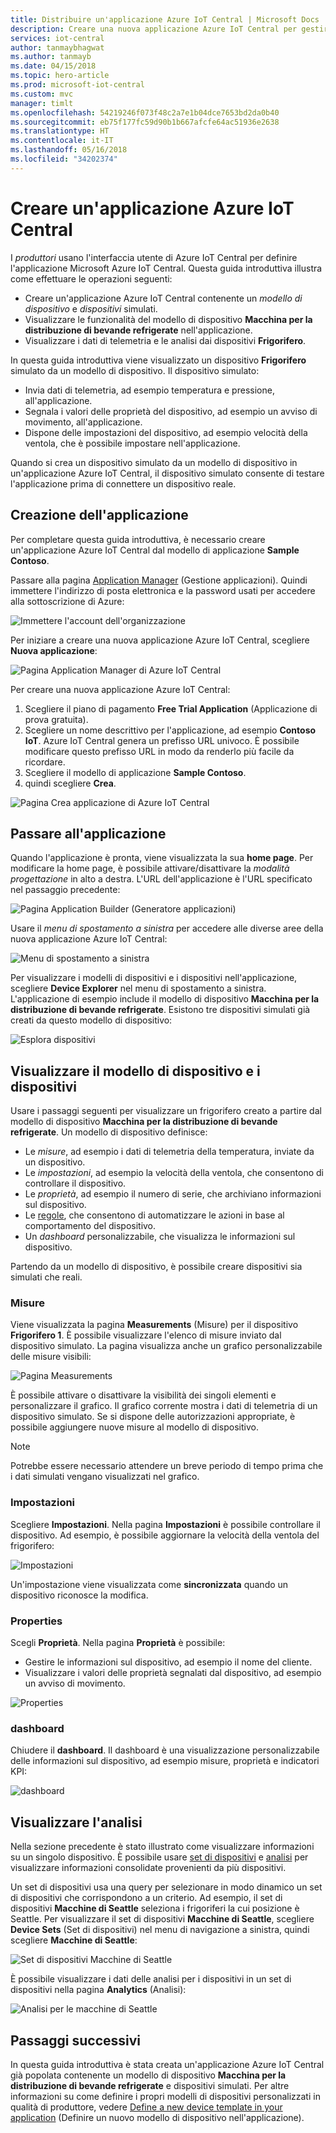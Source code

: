 ```yaml
---
title: Distribuire un'applicazione Azure IoT Central | Microsoft Docs
description: Creare una nuova applicazione Azure IoT Central per gestire dispositivi per la distribuzione di bevande refrigerate. Visualizzare i dati di telemetria generati dai dispositivi simulati.
services: iot-central
author: tanmaybhagwat
ms.author: tanmayb
ms.date: 04/15/2018
ms.topic: hero-article
ms.prod: microsoft-iot-central
ms.custom: mvc
manager: timlt
ms.openlocfilehash: 54219246f073f48c2a7e1b04dce7653bd2da0b40
ms.sourcegitcommit: eb75f177fc59d90b1b667afcfe64ac51936e2638
ms.translationtype: HT
ms.contentlocale: it-IT
ms.lasthandoff: 05/16/2018
ms.locfileid: "34202374"
---
```

# <a name="create-an-azure-iot-central-application"></a>Creare un'applicazione Azure IoT Central

I _produttori_ usano l'interfaccia utente di Azure IoT Central per definire l'applicazione Microsoft Azure IoT Central. Questa guida introduttiva illustra come effettuare le operazioni seguenti:

- Creare un'applicazione Azure IoT Central contenente un _modello di dispositivo_ e _dispositivi_ simulati.
- Visualizzare le funzionalità del modello di dispositivo **Macchina per la distribuzione di bevande refrigerate** nell'applicazione.
- Visualizzare i dati di telemetria e le analisi dai dispositivi **Frigorifero**.

In questa guida introduttiva viene visualizzato un dispositivo **Frigorifero** simulato da un modello di dispositivo. Il dispositivo simulato:

* Invia dati di telemetria, ad esempio temperatura e pressione, all'applicazione.
* Segnala i valori delle proprietà del dispositivo, ad esempio un avviso di movimento, all'applicazione.
* Dispone delle impostazioni del dispositivo, ad esempio velocità della ventola, che è possibile impostare nell'applicazione.

Quando si crea un dispositivo simulato da un modello di dispositivo in un'applicazione Azure IoT Central, il dispositivo simulato consente di testare l'applicazione prima di connettere un dispositivo reale.

## <a name="create-the-application"></a>Creazione dell'applicazione

Per completare questa guida introduttiva, è necessario creare un'applicazione Azure IoT Central dal modello di applicazione **Sample Contoso**.

Passare alla pagina [Application Manager](https://aka.ms/iotcentral) (Gestione applicazioni). Quindi immettere l'indirizzo di posta elettronica e la password usati per accedere alla sottoscrizione di Azure:

![Immettere l'account dell'organizzazione](media/quick-deploy-iot-central/sign-in.png)

Per iniziare a creare una nuova applicazione Azure IoT Central, scegliere **Nuova applicazione**:

![Pagina Application Manager di Azure IoT Central](media/quick-deploy-iot-central/iotcentralhome.png)

Per creare una nuova applicazione Azure IoT Central:

1. Scegliere il piano di pagamento **Free Trial Application** (Applicazione di prova gratuita).
1. Scegliere un nome descrittivo per l'applicazione, ad esempio **Contoso IoT**. Azure IoT Central genera un prefisso URL univoco. È possibile modificare questo prefisso URL in modo da renderlo più facile da ricordare.
1. Scegliere il modello di applicazione **Sample Contoso**.
1. quindi scegliere **Crea**.

![Pagina Crea applicazione di Azure IoT Central](media/quick-deploy-iot-central/iotcentralcreate.png)

## <a name="navigate-to-the-application"></a>Passare all'applicazione

Quando l'applicazione è pronta, viene visualizzata la sua **home page**. Per modificare la home page, è possibile attivare/disattivare la _modalità progettazione_ in alto a destra. L'URL dell'applicazione è l'URL specificato nel passaggio precedente:

![Pagina Application Builder (Generatore applicazioni)](media/quick-deploy-iot-central/apphome.png)

Usare il _menu di spostamento a sinistra_ per accedere alle diverse aree della nuova applicazione Azure IoT Central:

![Menu di spostamento a sinistra](media/quick-deploy-iot-central/navbar.png)

Per visualizzare i modelli di dispositivi e i dispositivi nell'applicazione, scegliere **Device Explorer** nel menu di spostamento a sinistra. L'applicazione di esempio include il modello di dispositivo **Macchina per la distribuzione di bevande refrigerate**. Esistono tre dispositivi simulati già creati da questo modello di dispositivo:

![Esplora dispositivi](media/quick-deploy-iot-central/deviceexplorer.png)

## <a name="view-the-device-template-and-devices"></a>Visualizzare il modello di dispositivo e i dispositivi

Usare i passaggi seguenti per visualizzare un frigorifero creato a partire dal modello di dispositivo **Macchina per la distribuzione di bevande refrigerate**. Un modello di dispositivo definisce:

* Le _misure_, ad esempio i dati di telemetria della temperatura, inviate da un dispositivo.
* Le _impostazioni_, ad esempio la velocità della ventola, che consentono di controllare il dispositivo.
* Le _proprietà_, ad esempio il numero di serie, che archiviano informazioni sul dispositivo.
* Le [regole](howto-create-telemetry-rules.md), che consentono di automatizzare le azioni in base al comportamento del dispositivo.
* Un _dashboard_ personalizzabile, che visualizza le informazioni sul dispositivo.

Partendo da un modello di dispositivo, è possibile creare dispositivi sia simulati che reali.

### <a name="measurements"></a>Misure

Viene visualizzata la pagina **Measurements** (Misure) per il dispositivo **Frigorifero 1**. È possibile visualizzare l'elenco di misure inviato dal dispositivo simulato. La pagina visualizza anche un grafico personalizzabile delle misure visibili:

![Pagina Measurements](media/quick-deploy-iot-central/measurements.png)

È possibile attivare o disattivare la visibilità dei singoli elementi e personalizzare il grafico. Il grafico corrente mostra i dati di telemetria di un dispositivo simulato. Se si dispone delle autorizzazioni appropriate, è possibile aggiungere nuove misure al modello di dispositivo.

> [!NOTE]
> Potrebbe essere necessario attendere un breve periodo di tempo prima che i dati simulati vengano visualizzati nel grafico.

### <a name="settings"></a>Impostazioni

Scegliere **Impostazioni**. Nella pagina **Impostazioni** è possibile controllare il dispositivo. Ad esempio, è possibile aggiornare la velocità della ventola del frigorifero:

![Impostazioni](media/quick-deploy-iot-central/settings.png)

Un'impostazione viene visualizzata come **sincronizzata** quando un dispositivo riconosce la modifica.

### <a name="properties"></a>Properties

Scegli **Proprietà**. Nella pagina **Proprietà** è possibile:

* Gestire le informazioni sul dispositivo, ad esempio il nome del cliente.
* Visualizzare i valori delle proprietà segnalati dal dispositivo, ad esempio un avviso di movimento.

![Properties](media/quick-deploy-iot-central/properties.png)

### <a name="dashboard"></a>dashboard

Chiudere il **dashboard**. Il dashboard è una visualizzazione personalizzabile delle informazioni sul dispositivo, ad esempio misure, proprietà e indicatori KPI:

![dashboard](media/quick-deploy-iot-central/dashboard.png)

## <a name="view-analytics"></a>Visualizzare l'analisi

Nella sezione precedente è stato illustrato come visualizzare informazioni su un singolo dispositivo. È possibile usare [set di dispositivi](howto-use-device-sets.md) e [analisi](howto-create-analytics.md) per visualizzare informazioni consolidate provenienti da più dispositivi.

Un set di dispositivi usa una query per selezionare in modo dinamico un set di dispositivi che corrispondono a un criterio. Ad esempio, il set di dispositivi **Macchine di Seattle** seleziona i frigoriferi la cui posizione è Seattle. Per visualizzare il set di dispositivi **Macchine di Seattle**, scegliere **Device Sets** (Set di dispositivi) nel menu di navigazione a sinistra, quindi scegliere **Macchine di Seattle**:

![Set di dispositivi Macchine di Seattle](media/quick-deploy-iot-central/deviceset.png)

È possibile visualizzare i dati delle analisi per i dispositivi in un set di dispositivi nella pagina **Analytics** (Analisi):

![Analisi per le macchine di Seattle](media/quick-deploy-iot-central/analytics.png)

## <a name="next-steps"></a>Passaggi successivi

In questa guida introduttiva è stata creata un'applicazione Azure IoT Central già popolata contenente un modello di dispositivo **Macchina per la distribuzione di bevande refrigerate** e dispositivi simulati. Per altre informazioni su come definire i propri modelli di dispositivi personalizzati in qualità di produttore, vedere [Define a new device template in your application](tutorial-define-device-type.md) (Definire un nuovo modello di dispositivo nell'applicazione).
